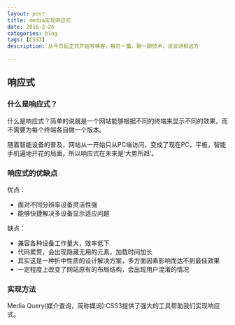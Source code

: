 ```yaml
---
layout: post
title: media实现响应式
date: 2016-2-26
categories: blog
tags: [CSS3]
description: 从今日起正式开始写博客，每日一篇，聊一聊技术，谈谈诗和远方

---
```


## 响应式

### 什么是响应式？

什么是响应式？简单的说就是一个网站能够根据不同的终端来显示不同的效果，而不需要为每个终端各自做一个版本。

随着智能设备的普及，网站从一开始只从PC端访问，变成了现在PC，平板，智能手机遍地开花的局面，所以响应式在未来是‘大势所趋’。


### 响应式的优缺点

优点：

* 面对不同分辨率设备灵活性强
* 能够快捷解决多设备显示适应问题

缺点：

* 兼容各种设备工作量大，效率低下
* 代码累赘，会出现隐藏无用的元素，加载时间加长
* 其实这是一种折中性质的设计解决方案，多方面因素影响而达不到最佳效果
* 一定程度上改变了网站原有的布局结构，会出现用户混淆的情况


### 实现方法

Media Query(媒介查询，简称媒询):CSS3提供了强大的工具帮助我们实现响应式。

